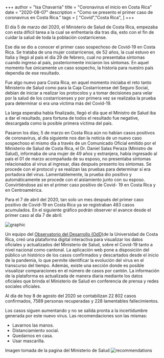 +++
author = "Isa Chavarria"
title = "Coronavirus el inicio en Costa Rica"
date = "2020-08-07"
description = "Como se presento el primer caso de coronavirus en Costa Rica."
tags = [
    "Covid","Costa Rica",
]
+++

El día 5 de marzo del 2020, el Ministerio de Salud de Costa Rica, empezaba con esta difícil tarea a la cual se enfrentaría día tras día, esto con el fin de cuidar la salud de toda la población costarricense.

Ese día se dio a conocer el primer caso sospechoso de Covid-19 en Costa Rica. Se trataba de una mujer costarricense, de 52 años, la cual estuvo en Italia y llegó al país el día 29 de febrero, cual no presentaba síntomas cuando ingreso al país, posteriormente iniciaron los síntomas. En aquel momento fue únicamente un caso sospecho, la historia para nuestro país dependia de ese resultado.

Fue algo nuevo para Costa Rica, en aquel momento iniciaba el reto tanto Ministerio de Salud como para la Caja Costarricense del Seguro Social, debían de iniciar a realizar los protocolos y a tomar decisiones para velar por la salud de los costarricenses y por primera vez se realizaba la prueba para determinar si era una víctima más del Covid-19.

La larga esperaba había finalizado, llegó el día que el Ministro de Salud iba a dar el resultado, para fortuna de todos el resultado fue negative, descargada como la posible primera víctima del país.

Pasaron los días; 5 de marzo en Costa Rica aún no habían casos positivos de coronavirus, al día siguiente nos dan la noticia de un nuevo caso sospechoso el mismo día a través de un Comunicado Oficial emitido por el Ministerio de Salud de Costa Rica, el Dr. Daniel Salas Peraza (Ministro de Salud), informaba de una mujer de 49 años y extranjera, había ingresado al país el 01 de marzo acompañada de su esposo, no presentaba síntomas relacionados al virus al ingresar, días después presento los síntomas. Se procede con el protocol y se realizan las pruebas para determinar sí era portadora del virus. Lamentablemente, la prueba dio positivo y automáticamente se procede con el aislamiento junto con su esposo. 
Convirtiéndose así en el primer caso positivo de Covid- 19 en Costa Rica y en Centroamérica. 

Para el 7 de abril del 2020, tan solo un mes después del primer caso positivo de Covid-19 en Costa Rica ya se registraban 483 casos acumulados. En el siguiente gráfico podrán observer el avance desde el primer caso al día 7 de abril: 

 ![graphic](/img/April7.png)
 
Un equipo del [Observatorio del Desarrollo (OdD)](https://oddapp2.shinyapps.io/CoronavirusCostaRica/)de la Universidad de Costa Rica, creó una plataforma digital interactiva para visualizar los datos oficiales y actualizados del Ministerio de Salud, sobre el Covid-19 tanto a nivel nacional como cantonal. La aplicación web pone a disposición del público un histórico de los casos confirmados y descartados desde el inicio de la pandemia, lo que permite identificar la evolución del virus en el transcurso del tiempo. Además, existe una sección donde es posible visualizar comparaciones en el número de casos por cantón. La información de la plataforma es actualizada de manera diaria mediante los datos oficiales que brinda el Ministerio de Salud en conferencia de prensa y redes sociales oficiales.

Al día de hoy 8 de agosto del 2020 se contabilizan 22 802 casos confirmados, 7589 personas recuperadas y 228 lamentables fallecimientos.

Los casos siguen aumentando y no se salida pronta a la incertidumbre generada por este nuevo virus. Las recomendaciones son las mismas: 
*   Lavarnos las manos.
*   Distanciamiento social. 
*   Quedarnos en casa.
*   Usar mascarilla.

Imagen tomada de la pagina del Ministerio de Salud
![recommendations](/img/recomendaciones.jpg)


